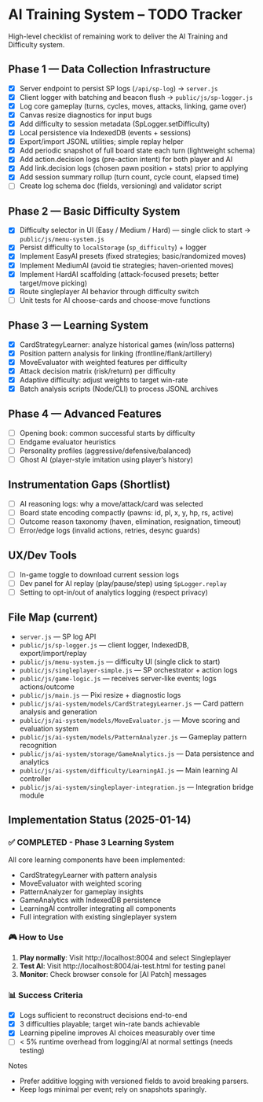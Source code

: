 # AI Training System – TODO Tracker

High-level checklist of remaining work to deliver the AI Training and Difficulty system.

## Phase 1 — Data Collection Infrastructure

- [x] Server endpoint to persist SP logs (`/api/sp-log`) → `server.js`
- [x] Client logger with batching and beacon flush → `public/js/sp-logger.js`
- [x] Log core gameplay (turns, cycles, moves, attacks, linking, game over)
- [x] Canvas resize diagnostics for input bugs
- [x] Add difficulty to session metadata (SpLogger.setDifficulty)
- [x] Local persistence via IndexedDB (events + sessions)
- [x] Export/import JSONL utilities; simple replay helper
- [x] Add periodic snapshot of full board state each turn (lightweight schema)
- [x] Add action.decision logs (pre-action intent) for both player and AI
- [x] Add link.decision logs (chosen pawn position + stats) prior to applying
- [x] Add session summary rollup (turn count, cycle count, elapsed time)
- [ ] Create log schema doc (fields, versioning) and validator script

## Phase 2 — Basic Difficulty System

- [x] Difficulty selector in UI (Easy / Medium / Hard) — single click to start → `public/js/menu-system.js`
- [x] Persist difficulty to `localStorage` (`sp_difficulty`) + logger
- [x] Implement EasyAI presets (fixed strategies; basic/randomized moves)
- [x] Implement MediumAI (avoid tie strategies; haven-oriented moves)
- [x] Implement HardAI scaffolding (attack-focused presets; better target/move picking)
- [x] Route singleplayer AI behavior through difficulty switch
- [ ] Unit tests for AI choose-cards and choose-move functions

## Phase 3 — Learning System

- [x] CardStrategyLearner: analyze historical games (win/loss patterns)
- [x] Position pattern analysis for linking (frontline/flank/artillery)
- [x] MoveEvaluator with weighted features per difficulty
- [x] Attack decision matrix (risk/return) per difficulty
- [x] Adaptive difficulty: adjust weights to target win-rate
- [x] Batch analysis scripts (Node/CLI) to process JSONL archives

## Phase 4 — Advanced Features

- [ ] Opening book: common successful starts by difficulty
- [ ] Endgame evaluator heuristics
- [ ] Personality profiles (aggressive/defensive/balanced)
- [ ] Ghost AI (player-style imitation using player’s history)

## Instrumentation Gaps (Shortlist)

- [ ] AI reasoning logs: why a move/attack/card was selected
- [ ] Board state encoding compactly (pawns: id, pl, x, y, hp, rs, active)
- [ ] Outcome reason taxonomy (haven, elimination, resignation, timeout)
- [ ] Error/edge logs (invalid actions, retries, desync guards)

## UX/Dev Tools

- [ ] In-game toggle to download current session logs
- [ ] Dev panel for AI replay (play/pause/step) using `SpLogger.replay`
- [ ] Setting to opt-in/out of analytics logging (respect privacy)

## File Map (current)

- `server.js` — SP log API
- `public/js/sp-logger.js` — client logger, IndexedDB, export/import/replay
- `public/js/menu-system.js` — difficulty UI (single click to start)
- `public/js/singleplayer-simple.js` — SP orchestrator + action logs
- `public/js/game-logic.js` — receives server-like events; logs actions/outcome
- `public/js/main.js` — Pixi resize + diagnostic logs
- `public/js/ai-system/models/CardStrategyLearner.js` — Card pattern analysis and generation
- `public/js/ai-system/models/MoveEvaluator.js` — Move scoring and evaluation system
- `public/js/ai-system/models/PatternAnalyzer.js` — Gameplay pattern recognition
- `public/js/ai-system/storage/GameAnalytics.js` — Data persistence and analytics
- `public/js/ai-system/difficulty/LearningAI.js` — Main learning AI controller
- `public/js/ai-system/singleplayer-integration.js` — Integration bridge module

## Implementation Status (2025-01-14)

### ✅ COMPLETED - Phase 3 Learning System
All core learning components have been implemented:
- CardStrategyLearner with pattern analysis
- MoveEvaluator with weighted scoring
- PatternAnalyzer for gameplay insights
- GameAnalytics with IndexedDB persistence
- LearningAI controller integrating all components
- Full integration with existing singleplayer system

### 🎮 How to Use
1. **Play normally**: Visit http://localhost:8004 and select Singleplayer
2. **Test AI**: Visit http://localhost:8004/ai-test.html for testing panel
3. **Monitor**: Check browser console for [AI Patch] messages

### 📊 Success Criteria

- [x] Logs sufficient to reconstruct decisions end-to-end
- [x] 3 difficulties playable; target win-rate bands achievable
- [x] Learning pipeline improves AI choices measurably over time
- [ ] < 5% runtime overhead from logging/AI at normal settings (needs testing)

Notes

- Prefer additive logging with versioned fields to avoid breaking parsers.
- Keep logs minimal per event; rely on snapshots sparingly.
